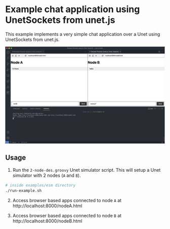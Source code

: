 Example chat application using UnetSockets from unet.js
===================

This example implements a very simple chat application over a Unet using UnetSockets from unet.js.

![Example chat application](example.jpg)

## Usage

1. Run the `2-node-des.groovy` Unet simulator script. This will setup a Unet simulator with 2 nodes (`A` and `B`).

```sh
# inside examples/esm directory
./run-example.sh
```

2. Access browser based apps connected to node `A` at http://localhost:8000/nodeA.html 

3. Access browser based apps connected to node `B` at http://localhost:8000/nodeB.html 